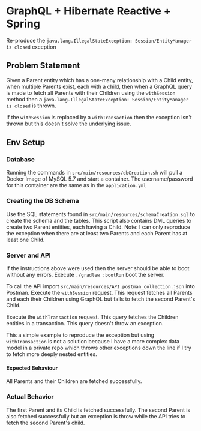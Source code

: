 # GraphQL + Hibernate Reactive + Spring
Re-produce the `java.lang.IllegalStateException: Session/EntityManager is closed` exception

## Problem Statement
Given a Parent entity which has a one-many relationship with a Child entity, 
when multiple Parents exist, each with a child, 
then when a GraphQL query is made to fetch all Parents with their Children using the `withSession` method
then a `java.lang.IllegalStateException: Session/EntityManager is closed` is thrown.

If the `withSession` is replaced by a `withTransaction` then the exception isn't thrown but this doesn't
solve the underlying issue.

## Env Setup
### Database
Running the commands in `src/main/resources/dbCreation.sh` will pull a Docker Image of MySQL 5.7 and start a container. The username/password for this container are the same as in the `application.yml`

### Creating the DB Schema
Use the SQL statements found in `src/main/resources/schemaCreation.sql` to create the schema and the tables.
This script also contains DML queries to create two Parent entities, each having a Child.
Note: I can only reproduce the exception when there are at least two Parents and each Parent has at least one Child.

### Server and API
If the instructions above were used then the server should be able to boot without any errors.
Execute `./gradlew :bootRun` boot the server.

To call the API import `src/main/resources/API.postman_collection.json` into Postman.
Execute the `withSession` request.
This request fetches all Parents and each their Children using GraphQL but fails to fetch the second Parent's Child.


Execute the `withTransaction` request.
This query fetches the Children entities in a transaction. This query doesn't throw an exception.

This a simple example to reproduce the exception but using `withTransaction` is not a solution because
I have a more complex data model in a private repo which throws other exceptions down the line if I try to fetch
more deeply nested entities.

#### Expected Behaviour
All Parents and their Children are fetched successfully.

### Actual Behavior
The first Parent and its Child is fetched successfully.
The second Parent is also fetched successfully but an exception is throw while the API tries to fetch the second Parent's child.
